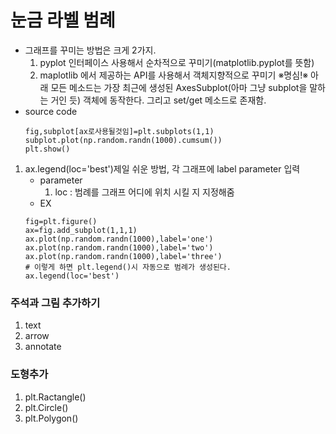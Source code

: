 
# 눈금 라벨 범례

- 그래프를 꾸미는 방법은 크게 2가지.
    1. pyplot 인터페이스 사용해서 순차적으로 꾸미기(matplotlib.pyplot를 뜻함)
    2. maplotlib 에서 제공하는 API를 사용해서 객체지향적으로 꾸미기
※명심!※ 아래 모든 메소드는 가장 최근에 생성된 AxesSubplot(아마 그냥 subplot을 말하는 거인 듯) 객체에 동작한다. 그리고 set/get 메소드로 존재함.
- source code
    ```
    fig,subplot[ax로사용될것임]=plt.subplots(1,1)
    subplot.plot(np.random.randn(1000).cumsum())
    plt.show()
    ```

1. ax.legend(loc='best')제일 쉬운 방법, 각 그래프에 label parameter 입력
    - parameter
        1. loc : 범례를 그래프 어디에 위치 시킬 지 지정해줌
    - EX
    ```
    fig=plt.figure()
    ax=fig.add_subplot(1,1,1)
    ax.plot(np.random.randn(1000),label='one')
    ax.plot(np.random.randn(1000),label='two')
    ax.plot(np.random.randn(1000),label='three')
    # 이렇게 하면 plt.legend()시 자동으로 범례가 생성된다.
    ax.legend(loc='best')
    ```

### 주석과 그림 추가하기
1. text
2. arrow
3. annotate


### 도형추가

1. plt.Ractangle()
2. plt.Circle()
3. plt.Polygon()
